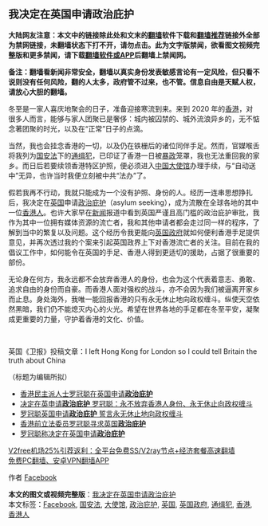  <h2>我决定在英国申请政治庇护</h2> <p class="notice"><b>大陆网友注意：本文中的链接除此处和文末的<a href="https://github.com/bannedbook/fanqiang" >翻墙</a>软件下载和<a href="https://github.com/killgcd/justmysocks/blob/master/README.md">翻墙推荐</a>链接外全部为禁网链接，未翻墙状态下打不开，请勿点击。此为文字版禁闻，欲看图文视频完整版和更多禁闻，请下载<a href="https://github.com/bannedbook/fanqiang">翻墙软件或APP</a>后翻墙上禁闻网。</p><p>备注：翻墙看新闻非常安全，翻墙以真实身份发表敏感言论有一定风险，但只看不说则没有任何风险，翻的人太多，政府管不过来，也不管。信息自由是天赋人权，请放心大胆的翻墙。</b></p>  <div class="entry">  <p>冬至是一家人喜庆地聚会的日子，准备迎接寒流到来。来到 2020 年的<a href="https://www.bannedbook.org/bnews/tag/%e9%a6%99%e6%b8%af/" class="st_tag internal_tag" rel="tag" title="标签 香港 下的日志">香港</a>，对很多人而言，能够与家人团聚已是奢侈：城内被囚禁的、城外流浪异乡的，无不惦念著团聚的时光，以及在“正常”日子的点滴。</p> <p>当然，我也会挂念香港的一切，以及仍在铁栅后的诸位同伴手足。然而，官媒喉舌将我列为<a href="https://www.bannedbook.org/bnews/tag/%e5%9b%bd%e5%ae%89%e6%b3%95/" class="st_tag internal_tag" rel="tag" title="标签 国安法 下的日志">国安法</a>下的<a href="https://www.bannedbook.org/bnews/tag/%E9%80%9A%E7%BC%89%E7%8A%AF/" class="st_tag internal_tag" rel="tag" title="标签 通缉犯 下的日志">通缉犯</a>，已印证了香港一日被<span class='wp_keywordlink'><a href="https://www.bannedbook.org/forum11/topic276.html" title="禁片：评中国共产党的暴政" target="_blank">暴政</a></span>笼罩，我也无法重回我的家乡。而日后若要续领香港特区护照，便必须进入<span class='wp_keywordlink_affiliate'><a href="https://www.bannedbook.org/" title="中国" target="_blank">中国</a></span><a href="https://www.bannedbook.org/bnews/tag/%E5%A4%A7%E4%BD%BF%E9%A6%86/" class="st_tag internal_tag" rel="tag" title="标签 大使馆 下的日志">大使馆</a>办理手续，与“自动送中”无异，也许当时我便立刻被中共“法办”了。</p>  <p>假若我再不行动，我就只能成为一个没有护照、身份的人。经历一连串思想挣扎后，我决定在<a href="https://www.bannedbook.org/bnews/tag/%e8%8b%b1%e5%9b%bd/" class="st_tag internal_tag" rel="tag" title="标签 英国 下的日志">英国</a>申请<a href="https://www.bannedbook.org/bnews/tag/%e6%94%bf%e6%b2%bb%e5%ba%87%e6%8a%a4/" class="st_tag internal_tag" rel="tag" title="标签 政治庇护 下的日志">政治庇护</a>（asylum seeking），成为流散在全球各地的其中一位<a href="https://www.bannedbook.org/bnews/tag/%E9%A6%99%E6%B8%AF%E4%BA%BA/" class="st_tag internal_tag" rel="tag" title="标签 香港人 下的日志">香港人</a>。也许大家早在<span class='wp_keywordlink_affiliate'><a href="https://www.bannedbook.org/" title="新闻">新闻</a></span>报道中看到英国严谨且高门槛的政治庇护审批，我作为其中一位拥有媒体资源的流亡者，我和其他申请者都会走过同一样的程序，了解到当中的繁复以及问题。这个经历令我更能向<a href="https://www.bannedbook.org/bnews/tag/%E8%8B%B1%E5%9B%BD%E6%94%BF%E5%BA%9C/" class="st_tag internal_tag" rel="tag" title="标签 英国政府 下的日志">英国政府</a>就如何便利香港手足提供意见，并再次透过我的个案来引起英国政界上下对香港流亡者的关注。目前在我的倡议工作中，如何能令在英国的手足、香港人得到更适切的援助，占据了很重要的部份。</p> <p>无论身在何方，我永远都不会放弃香港人的身份，也会为这个代表着意志、勇敢、追求自由的身份而自豪。而香港人面对强权的战斗，亦不会因为我们被逼离开家乡而止息。身处海外，我唯一能回报香港的只有永无休止地向政权缠斗。纵使天空依然黑暗，我们仍不能熄灭内心的火光。希望在世界各地的手足都在冬至平安，凝聚成更重要的力量，守护着香港的文化、价值。</p>  <p> </p> <p>英国《卫报》投稿文章：I left Hong Kong for London so I could tell Britain the truth about China</p>  <p>（标题为编辑所拟）</p> <ul class='op-related-articles' title='相关阅读'> <li><a href='https://www.bannedbook.org/bnews/cnnews/hknews/20201222/1452443.html' target='_blank'>香港民主派人士罗冠聪在英国申请<b>政治庇护</b></a></li> <li><a href='https://www.bannedbook.org/bnews/comments/20201222/1452430.html' target='_blank'>决定在英申请<b>政治庇护</b> 罗冠聪：永不放弃香港人身份、永无休止向政权缠斗</a></li> <li><a href='https://www.bannedbook.org/bnews/headline/20201222/1452424.html' target='_blank'>罗冠聪英国申请<b>政治庇护</b> 誓言永无休止地向政权缠斗</a></li> <li><a href='https://www.bannedbook.org/bnews/ssgc/20201221/1452361.html' target='_blank'>香港前立法委员罗冠聪寻求英国<b>政治庇护</b></a></li> <li><a href='https://www.bannedbook.org/bnews/cnnews/hknews/20201221/1452325.html' target='_blank'>罗冠聪称决定在英国申请<b>政治庇护</b></a></li> </ul> <p class="texttj"> <a href="https://github.com/bannedbook/fanqiang/wiki/V2ray%E6%9C%BA%E5%9C%BA" target="_blank">V2free机场25%引荐返利：全平台免费SS/V2ray节点+经济套餐高速翻墙</a><br/> <a href="https://github.com/bannedbook/fanqiang/wiki/%E7%A6%81%E9%97%BB%E7%BD%91%E5%AE%89%E5%8D%93%E7%BF%BB%E5%A2%99%E6%96%B0%E9%97%BBAPP" target="_blank">免费PC翻墙、安卓VPN翻墙APP</a></p><p>作者 <a href="https://www.bannedbook.org/bnews/tag/facebook/" class="st_tag internal_tag" rel="tag" title="标签 Facebook 下的日志">Facebook</a></p><a name='sharetosocial'></a>       <div><b>本文的图文或视频完整版</b>：<a href='https://www.bannedbook.org/bnews/comments/20201222/1452515.html'>我决定在英国申请政治庇护</a></div>  </div><!--END ENTRY--> <div class="postfooter"> <div>本文标签：<a href="https://www.bannedbook.org/bnews/tag/facebook/" rel="tag">Facebook</a>, <a href="https://www.bannedbook.org/bnews/tag/%e5%9b%bd%e5%ae%89%e6%b3%95/" rel="tag">国安法</a>, <a href="https://www.bannedbook.org/bnews/tag/%E5%A4%A7%E4%BD%BF%E9%A6%86/" rel="tag">大使馆</a>, <a href="https://www.bannedbook.org/bnews/tag/%e6%94%bf%e6%b2%bb%e5%ba%87%e6%8a%a4/" rel="tag">政治庇护</a>, <a href="https://www.bannedbook.org/bnews/tag/%e8%8b%b1%e5%9b%bd/" rel="tag">英国</a>, <a href="https://www.bannedbook.org/bnews/tag/%E8%8B%B1%E5%9B%BD%E6%94%BF%E5%BA%9C/" rel="tag">英国政府</a>, <a href="https://www.bannedbook.org/bnews/tag/%E9%80%9A%E7%BC%89%E7%8A%AF/" rel="tag">通缉犯</a>, <a href="https://www.bannedbook.org/bnews/tag/%e9%a6%99%e6%b8%af/" rel="tag">香港</a>, <a href="https://www.bannedbook.org/bnews/tag/%E9%A6%99%E6%B8%AF%E4%BA%BA/" rel="tag">香港人</a></div>  </div><!--END POSTFOOTER--> 